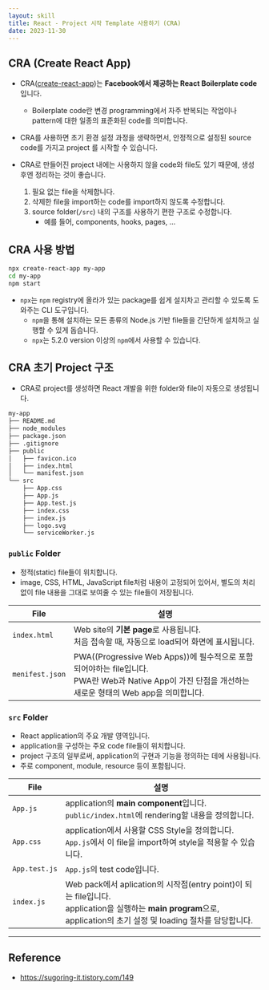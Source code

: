 ```yaml
---
layout: skill
title: React - Project 시작 Template 사용하기 (CRA)
date: 2023-11-30
---
```



## CRA (Create React App)

- CRA([create-react-app](https://github.com/facebook/create-react-app))는 **Facebook에서 제공하는 React Boilerplate code**입니다.
    - Boilerplate code란 변경 programming에서 자주 반복되는 작업이나 pattern에 대한 일종의 표준화된 code를 의미합니다.

- CRA를 사용하면 초기 환경 설정 과정을 생략하면서, 안정적으로 설정된 source code를 가지고 project 를 시작할 수 있습니다.

- CRA로 만들어진 project 내에는 사용하지 않을 code와 file도 있기 때문에, 생성 후엔 정리하는 것이 좋습니다.
    1. 필요 없는 file을 삭제합니다.
    2. 삭제한 file을 import하는 code를 import하지 않도록 수정합니다.
    3. source folder(`/src`) 내의 구조를 사용하기 편한 구조로 수정합니다.
        - 예를 들어, components, hooks, pages, ...


## CRA 사용 방법

```sh
npx create-react-app my-app
cd my-app
npm start
```

- `npx`는 `npm` registry에 올라가 있는 package를 쉽게 설지차고 관리할 수 있도록 도와주는 CLI 도구입니다.
    - `npm`을 통해 설치하는 모든 종류의 Node.js 기반 file들을 간단하게 설치하고 실행할 수 있게 돕습니다.
    - `npx`는 5.2.0 version 이상의 `npm`에서 사용할 수 있습니다.


## CRA 초기 Project 구조

- CRA로 project를 생성하면 React 개발을 위한 folder와 file이 자동으로 생성됩니다.

```txt
my-app
├── README.md
├── node_modules
├── package.json
├── .gitignore
├── public
│   ├── favicon.ico
│   ├── index.html
│   └── manifest.json
└── src
    ├── App.css
    ├── App.js
    ├── App.test.js
    ├── index.css
    ├── index.js
    ├── logo.svg
    └── serviceWorker.js
```


### `public` Folder

- 정적(static) file들이 위치합니다.
- image, CSS, HTML, JavaScript file처럼 내용이 고정되어 있어서, 별도의 처리 없이 file 내용을 그대로 보여줄 수 있는 file들이 저장됩니다.

| File | 설명 |
| --- | --- |
| `index.html` | Web site의 **기본 page**로 사용됩니다.<br>처음 접속할 때, 자동으로 load되어 화면에 표시됩니다. |
| `menifest.json` | PWA((Progressive Web Apps))에 필수적으로 포함되어야하는 file입니다.<br>PWA란 Web과 Native App이 가진 단점을 개선하는 새로운 형태의 Web app을 의미합니다. |


### `src` Folder

- React application의 주요 개발 영역입니다.
- application을 구성하는 주요 code file들이 위치합니다.
- project 구조의 일부로써, application의 구현과 기능을 정의하는 데에 사용됩니다.
- 주로 component, module, resource 등이 포함됩니다.

| File | 설명 |
| --- | --- |
| `App.js` | application의 **main component**입니다. `public/index.html`에 rendering할 내용을 정의합니다. |
| `App.css` | application에서 사용할 CSS Style을 정의합니다.<br>`App.js`에서 이 file을 import하여 style을 적용할 수 있습니다. |
| `App.test.js` | `App.js`의 test code입니다. |
| `index.js` | Web pack에서 aplication의 시작점(entry point)이 되는 file입니다.<br>application을 실행하는 **main program**으로, application의 초기 설정 및 loading 절차를 담당합니다. |


---


## Reference

- <https://sugoring-it.tistory.com/149>
